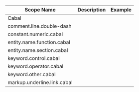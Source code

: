 | Scope Name | Description | Example |
|-|-|-|
| Cabal |  |  |
| comment.line.double-dash |  |  |
| constant.numeric.cabal |  |  |
| entity.name.function.cabal |  |  |
| entity.name.section.cabal |  |  |
| keyword.control.cabal |  |  |
| keyword.operator.cabal |  |  |
| keyword.other.cabal |  |  |
| markup.underline.link.cabal |  |  |
